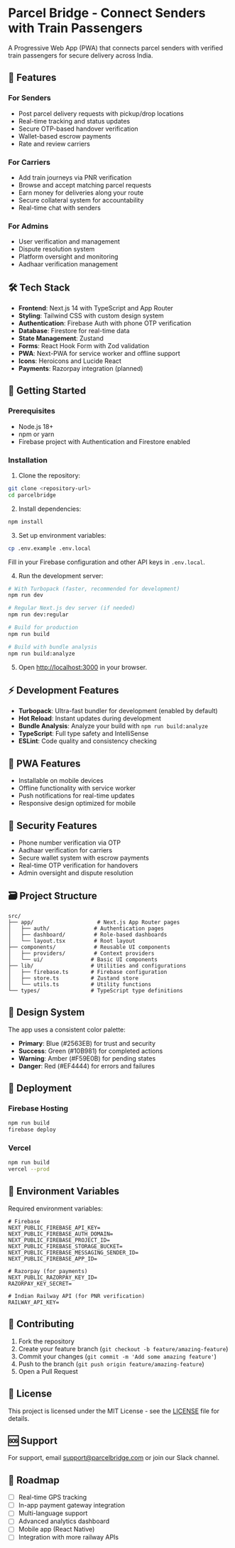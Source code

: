 # Parcel Bridge - Connect Senders with Train Passengers

A Progressive Web App (PWA) that connects parcel senders with verified train passengers for secure delivery across India.

## 🚀 Features

### For Senders
- Post parcel delivery requests with pickup/drop locations
- Real-time tracking and status updates
- Secure OTP-based handover verification
- Wallet-based escrow payments
- Rate and review carriers

### For Carriers
- Add train journeys via PNR verification
- Browse and accept matching parcel requests
- Earn money for deliveries along your route
- Secure collateral system for accountability
- Real-time chat with senders

### For Admins
- User verification and management
- Dispute resolution system
- Platform oversight and monitoring
- Aadhaar verification management

## 🛠 Tech Stack

- **Frontend**: Next.js 14 with TypeScript and App Router
- **Styling**: Tailwind CSS with custom design system
- **Authentication**: Firebase Auth with phone OTP verification
- **Database**: Firestore for real-time data
- **State Management**: Zustand
- **Forms**: React Hook Form with Zod validation
- **PWA**: Next-PWA for service worker and offline support
- **Icons**: Heroicons and Lucide React
- **Payments**: Razorpay integration (planned)

## 🚦 Getting Started

### Prerequisites

- Node.js 18+ 
- npm or yarn
- Firebase project with Authentication and Firestore enabled

### Installation

1. Clone the repository:
```bash
git clone <repository-url>
cd parcelbridge
```

2. Install dependencies:
```bash
npm install
```

3. Set up environment variables:
```bash
cp .env.example .env.local
```

Fill in your Firebase configuration and other API keys in `.env.local`.

4. Run the development server:
```bash
# With Turbopack (faster, recommended for development)
npm run dev

# Regular Next.js dev server (if needed)
npm run dev:regular

# Build for production
npm run build

# Build with bundle analysis
npm run build:analyze
```

5. Open [http://localhost:3000](http://localhost:3000) in your browser.

## ⚡ Development Features

- **Turbopack**: Ultra-fast bundler for development (enabled by default)
- **Hot Reload**: Instant updates during development
- **Bundle Analysis**: Analyze your build with `npm run build:analyze`
- **TypeScript**: Full type safety and IntelliSense
- **ESLint**: Code quality and consistency checking

## 📱 PWA Features

- Installable on mobile devices
- Offline functionality with service worker
- Push notifications for real-time updates
- Responsive design optimized for mobile

## 🔐 Security Features

- Phone number verification via OTP
- Aadhaar verification for carriers
- Secure wallet system with escrow payments
- Real-time OTP verification for handovers
- Admin oversight and dispute resolution

## 🗃 Project Structure

```
src/
├── app/                    # Next.js App Router pages
│   ├── auth/              # Authentication pages
│   ├── dashboard/         # Role-based dashboards
│   └── layout.tsx         # Root layout
├── components/            # Reusable UI components
│   ├── providers/         # Context providers
│   └── ui/               # Basic UI components
├── lib/                  # Utilities and configurations
│   ├── firebase.ts       # Firebase configuration
│   ├── store.ts          # Zustand store
│   └── utils.ts          # Utility functions
└── types/                # TypeScript type definitions
```

## 🎨 Design System

The app uses a consistent color palette:
- **Primary**: Blue (#2563EB) for trust and security
- **Success**: Green (#10B981) for completed actions
- **Warning**: Amber (#F59E0B) for pending states
- **Danger**: Red (#EF4444) for errors and failures

## 🚀 Deployment

### Firebase Hosting
```bash
npm run build
firebase deploy
```

### Vercel
```bash
npm run build
vercel --prod
```

## 📄 Environment Variables

Required environment variables:

```env
# Firebase
NEXT_PUBLIC_FIREBASE_API_KEY=
NEXT_PUBLIC_FIREBASE_AUTH_DOMAIN=
NEXT_PUBLIC_FIREBASE_PROJECT_ID=
NEXT_PUBLIC_FIREBASE_STORAGE_BUCKET=
NEXT_PUBLIC_FIREBASE_MESSAGING_SENDER_ID=
NEXT_PUBLIC_FIREBASE_APP_ID=

# Razorpay (for payments)
NEXT_PUBLIC_RAZORPAY_KEY_ID=
RAZORPAY_KEY_SECRET=

# Indian Railway API (for PNR verification)
RAILWAY_API_KEY=
```

## 🤝 Contributing

1. Fork the repository
2. Create your feature branch (`git checkout -b feature/amazing-feature`)
3. Commit your changes (`git commit -m 'Add some amazing feature'`)
4. Push to the branch (`git push origin feature/amazing-feature`)
5. Open a Pull Request

## 📝 License

This project is licensed under the MIT License - see the [LICENSE](LICENSE) file for details.

## 🆘 Support

For support, email support@parcelbridge.com or join our Slack channel.

## 🔮 Roadmap

- [ ] Real-time GPS tracking
- [ ] In-app payment gateway integration
- [ ] Multi-language support
- [ ] Advanced analytics dashboard
- [ ] Mobile app (React Native)
- [ ] Integration with more railway APIs
